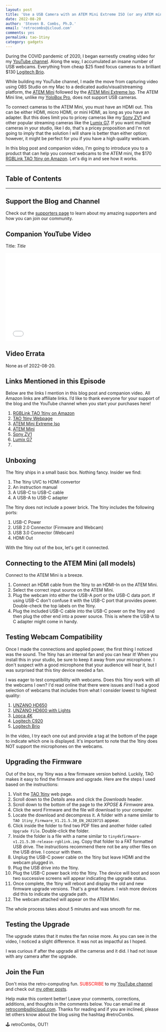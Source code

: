 ```yaml
---
layout: post
title: 'Use a USB Camera with an ATEM Mini Extreme ISO (or any ATEM mini)'
date: 2022-08-20
author: 'Steven B. Combs, Ph.D.'
email: 'retrocombs@icloud.com'
comments: yes
permalink: tao-1tiny
category: gadgets
---
```


During the COVID pandemic of 2020, I began earnestly creating video for my [YouTube channel](https://www.youtube.com/stevencombs). Along the way, I accumulated an insane number of USB webcams. Everything from cheap $25 fixed focus cameras to a brilliant $130 [Logitech Brio](https://amzn.to/3dLvfP1). 

While building my YouTube channel, I made the move from capturing video using OBS Studio on my Mac to a dedicated audio/visual/streaming platform, the [ATEM Mini](https://amzn.to/3QzB7JA) followed by the [ATEM Mini Extreme Iso](https://amzn.to/3dJ3OVU). The ATEM Mini line, unlike my [YoloBox Pro](https://amzn.to/3dDife1), does not support USB cameras.

To connect cameras to the ATEM Mini, you must have an HDMI out. This can be either HDMI, micro HDMI, or mini HDMI, as long as you have an adapter. But this does limit you to pricey cameras like my [Sony ZV1](https://amzn.to/3PE1VXG) and other popular streaming cameras like the [Lumix G7](https://amzn.to/3Ay2Jcy). If you want multiple cameras in your studio, like I do, that's a pricey proposition and I'm not going to imply that the solution I will share is better than either option; however, it might be perfect for you if you have a high quality webcam.

In this blog post and companion video, I'm going to introduce you to a product that can help you connect webcams to the ATEM mini, the $170 [RGBLink TAO 1tiny on Amazon](https://amzn.to/3wibNji). Let's dig in and see how it works.

----

## Table of Contents



----

## Support the Blog and Channel

Check out the [supporters page](https://www.stevencombs.com/supporters) to learn about my amazing supporters and how you can join our community.

## Companion YouTube Video

Title: _Title_

<div style="position:relative;padding-top:56.25%;"><p><iframe src="link" frameborder="0" allowfullscreen="true" mozallowfullscreen="true" webkitallowfullscreen="true" style="position:absolute;top:0;left:0;width:100%;height:100%;"></iframe></p></div>

## Video Errata

None as of 2022-08-20.

## Links Mentioned in this Episode

Below are the links I mention in this blog post and companion video. All Amazon links are affiliate links. I’d like to thank everyone for your support of the blog and the YouTube channel when you start your purchases here!

1. [RGBLink TAO 1tiny on Amazon](https://amzn.to/3wibNji)
2. [TAO 1tiny Webpage](https://www.rgblink.com/productsinfo.aspx?id=227)
3. [ATEM Mini Extreme Iso](https://amzn.to/3dJ3OVU)
4. [ATEM Mini](https://amzn.to/3QzB7JA)
5. [Sony ZV1](https://amzn.to/3PE1VXG)
6. [Lumix G7](https://amzn.to/3Ay2Jcy)
7. 

## Unboxing

The 1tiny ships in a small basic box. Nothing fancy. Insider we find:

1. The 1tiny UVC to HDMI convertor
2. An instruction manual
3. A USB-C to USB-C cable
4. A USB-A to USB-C adapter

The 1tiny does not include a power brick. The 1tiny includes the following ports:

1. USB-C Power
2. USB 2.0 Connector (Firmware and Webcam)
3. USB 3.0 Connector (Webcam)
4. HDMI Out

With the 1tiny out of the box, let's get it connected.

## Connecting to the ATEM Mini (all models)

Connect to the ATEM Mini is a breeze.
1. Connect an HDMI cable from the 1tiny to an HDMI-In on the ATEM Mini.
2. Select the correct input source on the ATEM Mini.
3. Plug the webcam into either the USB-A port or the USB-C data port. If using USB-C don't confuse it with the USB-C port that provides power. Double-check the top labels on the 1tiny.
4. Plug the included USB-C cable into the USB-C power on the 1tiny and then plug the other end into a power source. This is where the USB-A to C adapter might come in handy.

## Testing Webcam Compatibility

Once I made the connections and applied power, the first thing I noticed was the sound. The 1tiny has an internal fan and you can hear it! When you install this in your studio, be sure to keep it away from your microphone. I don't suspect with a good microphone that your audience will hear it, but I was surprised that this tiny device needed a fan.

I was eager to test compatibility with webcams. Does this 1tiny work with all the webcams I own? I'd read online that there were issues and I had a good selection of webcams that includes from what I consider lowest to highest quality:

1. [UNZANO HD650](https://ebay.us/xs2Iuk)
2. [UNZANO HD600 with Lights](https://amzn.to/3Clt4M9)
3. [Looca 4K](https://amzn.to/3pzp1Eu) 
4. [Logitech C920](https://amzn.to/3pzIQLW)
5. [Logitech Brio](https://amzn.to/3dLvfP1)

In the video, I try each one out and provide a tag at the bottom of the page to indicate which one is displayed. It's important to note that the 1tiny does NOT support the microphones on the webcams.

## Upgrading the Firmware

Out of the box, my 1tiny was a few firmware version behind. Luckily, TAO makes it easy to find the firmware and upgrade. Here are the steps I used based on the instructions:

1. Visit the [TAO 1tiny](https://www.rgblink.com/productsinfo.aspx?id=227) web page.
2. Scroll down to the *Details* area and click the *Downloads* header.
3. Scroll down to the bottom of the page to the *XPOSE & Firmware* area.
4. Click the word Firmware and the file will download to your computer.
5. Locate the download and decompress it. A folder with a name similar to `TAO 1tiny_Firmware_V1.21.5.30_EN_20220715` appear.
6. Click inside the folder to find two PDF files and another folder called `Upgrade File`. Double-click the folder.
7. Inside the folder is a file with a name similar to `tiny4kfirmware-v1.21.5.30-release-rgblink.img`. Copy that folder to a FAT formatted USB drive. The instructions recommend there not be any other files on the USB drive. I concur with them.
8. Unplug the USB-C power cable on the 1tiny but leave HDMI and the webcam plugged in.
9. Plug the USB drive into the 1tiny.
10. Plug the USB-C power back into the 1tiny. The device will boot and soon two successive screens will appear indicating the upgrade status.
11. Once complete, the 1tiny will reboot and display the old and new firmware upgrade versions. That's a great feature. I wish more devices did this to indicate the upgrade path.
12. The webcam attached will appear on the ATEM Mini.

The whole process takes about 5 minutes and was smooth for me.

## Testing the Upgrade

The upgrade states that it mutes the fan noise more. As you can see in the video, I noticed a slight difference. It was not as impactful as I hoped.

I was curious if after the upgrade all the cameras and it did. I had not issue with any camera after the upgrade.

## 

## Join the Fun

Don't miss the retro-computing fun. <font color="red">SUBSCRIBE</font> to my [YouTube channel](https://www.youtube.com/stevencombs) and check out [my other posts](https://www.stevencombs.com).

Help make this content better! Leave your comments, corrections, additions, and thoughts in the comments below. You can email me at [retrocombs@icloud.com](mailto:retrocombs@icloud.com). Thanks for reading and if you are inclined, please let others know about the blog using the hashtag #retroCombs.

🕹️ retroCombs, OUT!